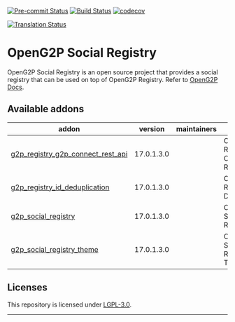 
<!-- /!\ Non OCA Context : Set here the badge of your runbot / runboat instance. -->
[![Pre-commit Status](https://github.com/openg2p/openg2p-social-registry/actions/workflows/pre-commit.yml/badge.svg?branch=17.0-1.3)](https://github.com/openg2p/openg2p-social-registry/actions/workflows/pre-commit.yml?query=branch%3A17.0-1.3)
[![Build Status](https://github.com/openg2p/openg2p-social-registry/actions/workflows/test.yml/badge.svg?branch=17.0-1.3)](https://github.com/openg2p/openg2p-social-registry/actions/workflows/test.yml?query=branch%3A17.0-1.3)
[![codecov](https://codecov.io/gh/openg2p/openg2p-social-registry/branch/17.0-1.3/graph/badge.svg)](https://codecov.io/gh/openg2p/openg2p-social-registry)
<!-- /!\ Non OCA Context : Set here the badge of your translation instance. -->
[![Translation Status](https://translate.openspp.org/widgets/openg2p/-/svg-badge.svg)](https://translate.openspp.org/engage/openg2p/?utm_source=widget)

<!-- /!\ do not modify above this line -->

# OpenG2P Social Registry

OpenG2P Social Registry is an open source project that provides a social registry that can be used on top of OpenG2P Registry. Refer to [OpenG2P Docs](https://docs.openg2p.org/platform/modules/social-registry).

<!-- /!\ do not modify below this line -->

<!-- prettier-ignore-start -->

[//]: # (addons)

Available addons
----------------
addon | version | maintainers | summary
--- | --- | --- | ---
[g2p_registry_g2p_connect_rest_api](g2p_registry_g2p_connect_rest_api/) | 17.0.1.3.0 |  | OpenG2P Registry: G2P Connect REST API
[g2p_registry_id_deduplication](g2p_registry_id_deduplication/) | 17.0.1.3.0 |  | OpenG2P Registry ID Deduplication
[g2p_social_registry](g2p_social_registry/) | 17.0.1.3.0 |  | OpenG2P Social Registry
[g2p_social_registry_theme](g2p_social_registry_theme/) | 17.0.1.3.0 |  | OpenG2P Social Registry: Theme

[//]: # (end addons)

<!-- prettier-ignore-end -->

## Licenses

This repository is licensed under [LGPL-3.0](LICENSE).

----
<!-- /!\ Non OCA Context : Set here the full description of your organization. -->
